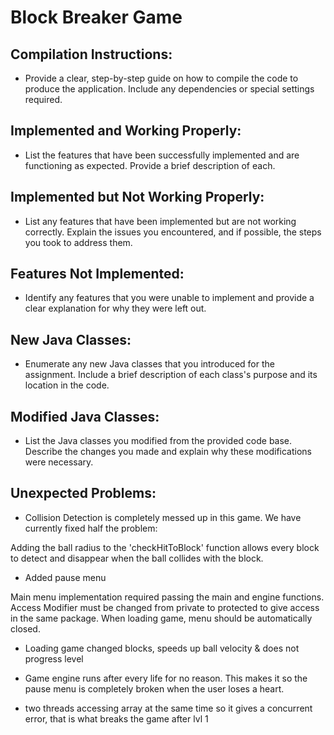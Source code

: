 # Block Breaker Game
## Compilation Instructions:
- Provide a clear, step-by-step guide on how to compile the code to produce the application. Include any dependencies or special settings required.

## Implemented and Working Properly:
- List the features that have been successfully implemented and are functioning as expected. Provide a brief description of each.

## Implemented but Not Working Properly:
- List any features that have been implemented but are not working correctly. Explain the issues you encountered, and if possible, the steps you took to address them.

## Features Not Implemented:
- Identify any features that you were unable to implement and provide a clear explanation for why they were left out.

## New Java Classes:
- Enumerate any new Java classes that you introduced for the assignment. Include a brief description of each class's purpose and its location in the code.

## Modified Java Classes:
- List the Java classes you modified from the provided code base. Describe the changes you made and explain why these modifications were necessary.

## Unexpected Problems:
- Collision Detection is completely messed up in this game. We have currently fixed half the problem:

Adding the ball radius to the 'checkHitToBlock' function allows every block to detect and disappear when the ball collides with the block.

- Added pause menu

Main menu implementation required passing the main and engine functions. Access Modifier must be changed from private to protected to give access in the same package.
When loading game, menu should be automatically closed. 

- Loading game changed blocks, speeds up ball velocity & does not progress level 


- Game engine runs after every life for no reason. This makes it so the pause menu is completely broken when the user loses a heart. 
- two threads accessing array at the same time so it gives a concurrent error, that is what breaks the game after lvl 1
